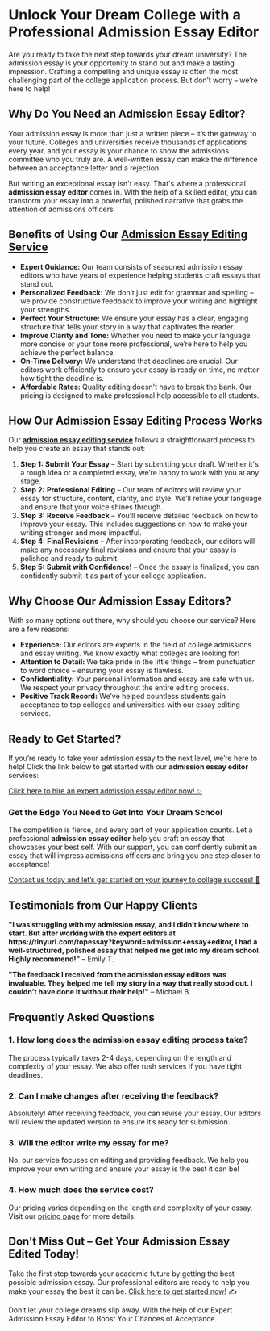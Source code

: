 <h1>Unlock Your Dream College with a Professional Admission Essay Editor</h1>

<p>Are you ready to take the next step towards your dream university? The admission essay is your opportunity to stand out and make a lasting impression. Crafting a compelling and unique essay is often the most challenging part of the college application process. But don’t worry – we’re here to help!</p>

<h2>Why Do You Need an Admission Essay Editor?</h2>

<p>Your admission essay is more than just a written piece – it’s the gateway to your future. Colleges and universities receive thousands of applications every year, and your essay is your chance to show the admissions committee who you truly are. A well-written essay can make the difference between an acceptance letter and a rejection.</p>

<p>But writing an exceptional essay isn't easy. That's where a professional <strong>admission essay editor</strong> comes in. With the help of a skilled editor, you can transform your essay into a powerful, polished narrative that grabs the attention of admissions officers.</p>

<h2>Benefits of Using Our <a href="https://tinyurl.com/topessay?keyword=admission+essay+editor" target="_blank">Admission Essay Editing Service</a></h2>

<ul>
    <li><strong>Expert Guidance:</strong> Our team consists of seasoned admission essay editors who have years of experience helping students craft essays that stand out.</li>
    <li><strong>Personalized Feedback:</strong> We don’t just edit for grammar and spelling – we provide constructive feedback to improve your writing and highlight your strengths.</li>
    <li><strong>Perfect Your Structure:</strong> We ensure your essay has a clear, engaging structure that tells your story in a way that captivates the reader.</li>
    <li><strong>Improve Clarity and Tone:</strong> Whether you need to make your language more concise or your tone more professional, we’re here to help you achieve the perfect balance.</li>
    <li><strong>On-Time Delivery:</strong> We understand that deadlines are crucial. Our editors work efficiently to ensure your essay is ready on time, no matter how tight the deadline is.</li>
    <li><strong>Affordable Rates:</strong> Quality editing doesn't have to break the bank. Our pricing is designed to make professional help accessible to all students.</li>
</ul>

<h2>How Our Admission Essay Editing Process Works</h2>

<p>Our <a href="https://tinyurl.com/topessay?keyword=admission+essay+editor" target="_blank"><strong>admission essay editing service</strong></a> follows a straightforward process to help you create an essay that stands out:</p>

<ol>
    <li><strong>Step 1:</strong> <strong>Submit Your Essay</strong> – Start by submitting your draft. Whether it's a rough idea or a completed essay, we’re happy to work with you at any stage.</li>
    <li><strong>Step 2:</strong> <strong>Professional Editing</strong> – Our team of editors will review your essay for structure, content, clarity, and style. We’ll refine your language and ensure that your voice shines through.</li>
    <li><strong>Step 3:</strong> <strong>Receive Feedback</strong> – You’ll receive detailed feedback on how to improve your essay. This includes suggestions on how to make your writing stronger and more impactful.</li>
    <li><strong>Step 4:</strong> <strong>Final Revisions</strong> – After incorporating feedback, our editors will make any necessary final revisions and ensure that your essay is polished and ready to submit.</li>
    <li><strong>Step 5:</strong> <strong>Submit with Confidence!</strong> – Once the essay is finalized, you can confidently submit it as part of your college application.</li>
</ol>

<h2>Why Choose Our Admission Essay Editors?</h2>

<p>With so many options out there, why should you choose our service? Here are a few reasons:</p>

<ul>
    <li><strong>Experience:</strong> Our editors are experts in the field of college admissions and essay writing. We know exactly what colleges are looking for!</li>
    <li><strong>Attention to Detail:</strong> We take pride in the little things – from punctuation to word choice – ensuring your essay is flawless.</li>
    <li><strong>Confidentiality:</strong> Your personal information and essay are safe with us. We respect your privacy throughout the entire editing process.</li>
    <li><strong>Positive Track Record:</strong> We’ve helped countless students gain acceptance to top colleges and universities with our essay editing services.</li>
</ul>

<h2>Ready to Get Started?</h2>

<p>If you’re ready to take your admission essay to the next level, we’re here to help! Click the link below to get started with our <strong>admission essay editor</strong> services:</p>

<p><a href="https://tinyurl.com/topessay?keyword=admission+essay+editor" target="_blank">Click here to hire an expert admission essay editor now! ✨</a></p>

<h3>Get the Edge You Need to Get Into Your Dream School</h3>

<p>The competition is fierce, and every part of your application counts. Let a professional <strong>admission essay editor</strong> help you craft an essay that showcases your best self. With our support, you can confidently submit an essay that will impress admissions officers and bring you one step closer to acceptance!</p>

<p><a href="https://tinyurl.com/topessay?keyword=admission+essay+editor" target="_blank">Contact us today and let’s get started on your journey to college success! 🚀</a></p>

<h2>Testimonials from Our Happy Clients</h2>

<p><strong>"I was struggling with my admission essay, and I didn’t know where to start. But after working with the expert editors at https://tinyurl.com/topessay?keyword=admission+essay+editor, I had a well-structured, polished essay that helped me get into my dream school. Highly recommend!"</strong> – Emily T.</p>

<p><strong>"The feedback I received from the admission essay editors was invaluable. They helped me tell my story in a way that really stood out. I couldn’t have done it without their help!"</strong> – Michael B.</p>

<h2>Frequently Asked Questions</h2>

<h3>1. How long does the admission essay editing process take?</h3>
<p>The process typically takes 2-4 days, depending on the length and complexity of your essay. We also offer rush services if you have tight deadlines.</p>

<h3>2. Can I make changes after receiving the feedback?</h3>
<p>Absolutely! After receiving feedback, you can revise your essay. Our editors will review the updated version to ensure it’s ready for submission.</p>

<h3>3. Will the editor write my essay for me?</h3>
<p>No, our service focuses on editing and providing feedback. We help you improve your own writing and ensure your essay is the best it can be!</p>

<h3>4. How much does the service cost?</h3>
<p>Our pricing varies depending on the length and complexity of your essay. Visit our <a href="https://tinyurl.com/topessay?keyword=admission+essay+editor" target="_blank">pricing page</a> for more details.</p>

<h2>Don't Miss Out – Get Your Admission Essay Edited Today!</h2>

<p>Take the first step towards your academic future by getting the best possible admission essay. Our professional editors are ready to help you make your essay the best it can be. <a href="https://tinyurl.com/topessay?keyword=admission+essay+editor" target="_blank">Click here to get started now!</a> ✍️</p>

<p>Don’t let your college dreams slip away. With the help of our
Expert Admission Essay Editor to Boost Your Chances of Acceptance
